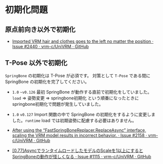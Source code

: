 # 初期化問題

## 原点前向き以外で初期化

- [Imported VRM hair and clothes goes to the left no matter the position · Issue #2440 · vrm-c/UniVRM · GitHub](https://github.com/vrm-c/UniVRM/issues/2440)

## T-Pose 以外で初期化

`SpringBone` の初期化は T-Pose が必須です。
対策として `T-Pose` である間に SpringBone の初期化を完了してください。

- `1.0` `~v0.126` 最初 SpringBone が動作する直前で初期化をしていました。`load` => 姿勢変更 => springbone初期化 という順番になったときにspringbone初期化で問題が発生していました。
- `1.0` `v0.127` Import 関数の中で SpringBone の初期化をするように変更しました。`runtime` load では初期姿勢に配慮する必要はありません。

- [After using the “FastSpringBoneReplacer.ReplaceAsync” interface, scaling the VRM model results in incorrect behavior. · Issue #2158 · vrm-c/UniVRM · GitHub](https://github.com/vrm-c/UniVRM/issues/2158)
- [\[0.77\]AsyncでランタイムロードしたモデルのScaleを1以上にするとSpringBoneの動作が怪しくなる · Issue #1115 · vrm-c/UniVRM · GitHub](https://github.com/vrm-c/UniVRM/issues/1115)
